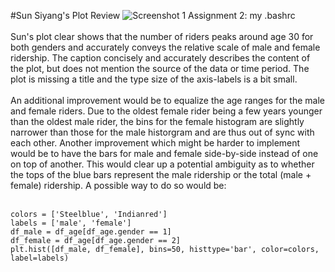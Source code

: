 #Sun Siyang's Plot Review
<c>![Screenshot 1 Assignment 2: my .bashrc](https://github.com/sighthnd/PUI2016_ss4977/blob/master/HW8_ss4977/HW7_ss9558.png?raw=true)</c>
<br><br>
Sun's plot clear shows that the number of riders peaks around age 30 for both genders and accurately conveys the relative scale of male and female ridership. The caption concisely and accurately describes the content of the plot, but does not mention the source of the data or time period. The plot is missing a title and the type size of the axis-labels is a bit small.
<br><br>
An additional improvement would be to equalize the age ranges for the male and female riders. Due to the oldest female rider being a few years younger than the oldest male rider, the bins for the female histogram are slightly narrower than those for the male historgram and are thus out of sync with each other. Another improvement which might be harder to implement would be to have the bars for male and female side-by-side instead of one on top of another. This would clear up a potential ambiguity as to whether the tops of the blue bars represent the male ridership or the total (male + female) ridership. A possible way to do so would be:
<br><br>
```
colors = ['Steelblue', 'Indianred']
labels = ['male', 'female']
df_male = df_age[df_age.gender == 1]
df_female = df_age[df_age.gender == 2]
plt.hist([df_male, df_female], bins=50, histtype='bar', color=colors, label=labels)
```
